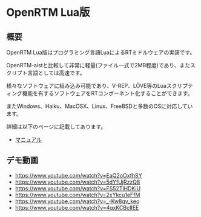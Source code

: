 # OpenRTM Lua版

## 概要

OpenRTM Lua版はプログラミング言語LuaによるRTミドルウェアの実装です。

OpenRTM-aistと比較して非常に軽量(ファイル一式で2MB程度)であり、またスクリプト言語としては高速です。

様々なソフトウェアに組み込み可能であり、V-REP、LÖVE等のLuaスクリプティング機能を有するソフトウェアをRTコンポーネント化することができます。

またWindows、Haiku、MacOSX、Linux、FreeBSDと多数のOSに対応しています。

詳細は以下のページに記載してあります。

* [マニュアル](https://nobu19800.github.io/RTM-Lua/docs/)

## デモ動画

* https://www.youtube.com/watch?v=EaQ2oOxfhSY
* https://www.youtube.com/watch?v=5dYfUjRzzQ8
* https://www.youtube.com/watch?v=FS52TlHDKiU
* https://www.youtube.com/watch?v=2xYkcu1eFfM
* https://www.youtube.com/watch?v=_-Kw8qv_keo
* https://www.youtube.com/watch?v=4qxKCBcIIEE
